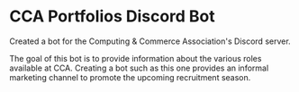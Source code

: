 # CCA Portfolios Discord Bot
Created a bot for the Computing &amp; Commerce Association's Discord server. 

The goal of this bot is to provide information about the various roles available at CCA. Creating a bot such as this one provides an informal marketing channel to promote the upcoming recruitment season.
